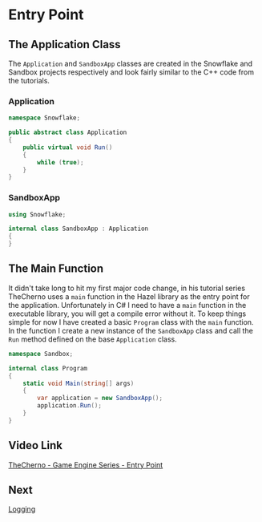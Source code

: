 # Entry Point

## The Application Class

The `Application` and `SandboxApp` classes are created in the Snowflake and Sandbox projects respectively and look fairly similar to the C++ code from the tutorials.

### Application
```cs
namespace Snowflake;

public abstract class Application
{
    public virtual void Run()
    {
        while (true);
    }
}
```

### SandboxApp
```cs
using Snowflake;

internal class SandboxApp : Application
{ 
}
```

## The Main Function

It didn't take long to hit my first major code change, in his tutorial series TheCherno uses a `main` function in the Hazel library as the entry point for the application. Unfortunately in C# I need to have a `main` function in the executable library, you will get a compile error without it. To keep things simple for now I have created a basic `Program` class with the `main` function. In the function I create a new instance of the `SandboxApp` class and call the `Run` method defined on the base `Application` class.

```cs
namespace Sandbox;

internal class Program
{
    static void Main(string[] args)
    {
        var application = new SandboxApp();
        application.Run();
    }
}
```

## Video Link

[TheCherno - Game Engine Series - Entry Point](https://www.youtube.com/watch?v=meARMOmTLgE&list=PLlrATfBNZ98dC-V-N3m0Go4deliWHPFwT&index=5&ab_channel=TheCherno)

## Next
[Logging](https://github.com/ChrisVicary/Snowflake/blob/main/Documentation/Blog/04-Logging.md)
